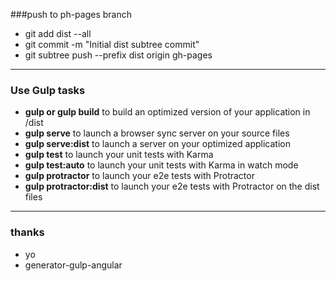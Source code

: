 ###push to ph-pages branch

- git add dist --all
- git commit -m "Initial dist subtree commit"
- git subtree push --prefix dist origin gh-pages


-----------------------------------------------------------------------------

### Use Gulp tasks

- **gulp or gulp build** to build an optimized version of your application in /dist
- **gulp serve** to launch a browser sync server on your source files
- **gulp serve:dist** to launch a server on your optimized application
- **gulp test** to launch your unit tests with Karma
- **gulp test:auto** to launch your unit tests with Karma in watch mode
- **gulp protractor** to launch your e2e tests with Protractor
- **gulp protractor:dist** to launch your e2e tests with Protractor on the dist files

--------------------------------------

### thanks

- yo
- generator-gulp-angular
